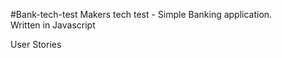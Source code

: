 #Bank-tech-test
Makers tech test - Simple Banking application.  
Written in Javascript

User Stories


